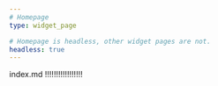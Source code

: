 ```yaml
---
# Homepage
type: widget_page

# Homepage is headless, other widget pages are not.
headless: true
---
```


index.md !!!!!!!!!!!!!!!!!
